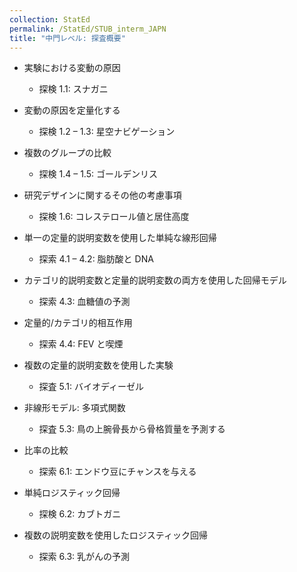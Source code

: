 ```yaml
---
collection: StatEd
permalink: /StatEd/STUB_interm_JAPN
title: "中門レベル: 探査概要"
---
```


* 実験における変動の原因
  * 探検 1.1: スナガニ

* 変動の原因を定量化する
  * 探検 1.2 – 1.3: 星空ナビゲーション

* 複数のグループの比較
  * 探検 1.4 – 1.5: ゴールデンリス

* 研究デザインに関するその他の考慮事項
  * 探検 1.6: コレステロール値と居住高度

* 単一の定量的説明変数を使用した単純な線形回帰
  * 探索 4.1 – 4.2: 脂肪酸と DNA

* カテゴリ的説明変数と定量的説明変数の両方を使用した回帰モデル
  * 探索 4.3: 血糖値の予測

* 定量的/カテゴリ的相互作用
  * 探索 4.4: FEV と喫煙

* 複数の定量的説明変数を使用した実験
  * 探査 5.1: バイオディーゼル

* 非線形モデル: 多項式関数
  * 探査 5.3: 鳥の上腕骨長から骨格質量を予測する

* 比率の比較
  * 探索 6.1: エンドウ豆にチャンスを与える

* 単純ロジスティック回帰
  * 探検 6.2: カブトガニ

* 複数の説明変数を使用したロジスティック回帰
  * 探索 6.3: 乳がんの予測
